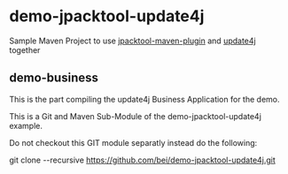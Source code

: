# demo-jpacktool-update4j

Sample Maven Project to use [jpacktool-maven-plugin](https://github.com/agilhard-oss/jpacktool/tree/master/jpacktool-maven-plugin)
and [update4j](https://github.com/update4j/update4j) together

## demo-business

This is the part compiling the update4j Business Application for the demo.


This is a Git and Maven Sub-Module of the demo-jpacktool-update4j example.

Do not checkout this GIT module separatly instead do the following:

git clone --recursive https://github.com/bei/demo-jpacktool-update4j.git



